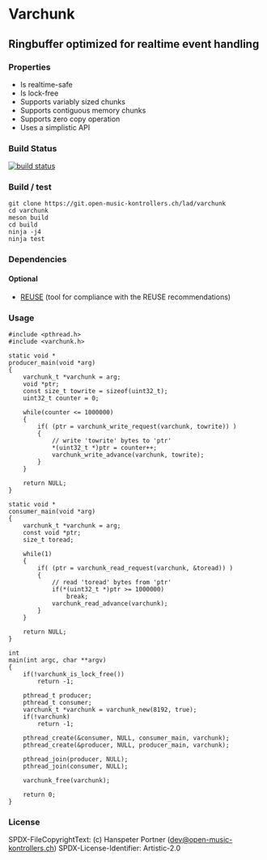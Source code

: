 <!--
  -- (SPDX-FileCopyrightText: (c) Hanspeter Portner (dev@open-music-kontrollers.ch)
  -- (SPDX-License-Identifier: CC0-1.0
  -->
# Varchunk

## Ringbuffer optimized for realtime event handling

### Properties

* Is realtime-safe
* Is lock-free
* Supports variably sized chunks
* Supports contiguous memory chunks
* Supports zero copy operation
* Uses a simplistic API

### Build Status

[![build status](https://gitlab.com/OpenMusicKontrollers/varchunk/badges/master/build.svg)](https://gitlab.com/OpenMusicKontrollers/varchunk/commits/master)

### Build / test

	git clone https://git.open-music-kontrollers.ch/lad/varchunk
	cd varchunk
	meson build
	cd build
	ninja -j4
	ninja test

### Dependencies

#### Optional

* [REUSE](https://git.fsfe.org/reuse/tool) (tool for compliance with the REUSE recommendations)

### Usage

	#include <pthread.h>
	#include <varchunk.h>

	static void *
	producer_main(void *arg)
	{
		varchunk_t *varchunk = arg;
		void *ptr;
		const size_t towrite = sizeof(uint32_t);
		uint32_t counter = 0;

		while(counter <= 1000000)
		{
			if( (ptr = varchunk_write_request(varchunk, towrite)) )
			{
				// write 'towrite' bytes to 'ptr'
				*(uint32_t *)ptr = counter++;
				varchunk_write_advance(varchunk, towrite);
			}
		}

		return NULL;
	}

	static void *
	consumer_main(void *arg)
	{
		varchunk_t *varchunk = arg;
		const void *ptr;
		size_t toread;

		while(1)
		{
			if( (ptr = varchunk_read_request(varchunk, &toread)) )
			{
				// read 'toread' bytes from 'ptr'
				if(*(uint32_t *)ptr >= 1000000)
					break;
				varchunk_read_advance(varchunk);
			}
		}

		return NULL;
	}

	int
	main(int argc, char **argv)
	{
		if(!varchunk_is_lock_free())
			return -1;

		pthread_t producer;
		pthread_t consumer;
		varchunk_t *varchunk = varchunk_new(8192, true);
		if(!varchunk)
			return -1;

		pthread_create(&consumer, NULL, consumer_main, varchunk);
		pthread_create(&producer, NULL, producer_main, varchunk);

		pthread_join(producer, NULL);
		pthread_join(consumer, NULL);

		varchunk_free(varchunk);

		return 0;
	}

### License

SPDX-FileCopyrightText: (c) Hanspeter Portner (dev@open-music-kontrollers.ch)
SPDX-License-Identifier: Artistic-2.0
